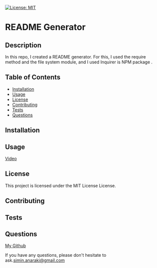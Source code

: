 [![License: MIT](https://img.shields.io/badge/License-MIT-yellow.svg)](https://opensource.org/licenses/MIT)
# README Generator
  
## Description
  In this repo, I created a README generator. For this, I used the require method and the file system module, and I used Inquirer is NPM package .

## Table of Contents
  - [Installation](#installation)
  - [Usage](#usage)
  - [License](#license)
  - [Contributing](#contributing)
  - [Tests](#tests)
  - [Questions](#questions)

## Installation
  

## Usage
  [Video](https://drive.google.com/file/d/13BoU44I4Ny1-VxdREhCi1G4d_vIbkc_h/view)

## License
This project is licensed under the MIT License License.

## Contributing 
  

## Tests
  

## Questions
[My Github](https://github.com/SiminAnaraki "github page")

If you have any questions, please don't hesitate to ask.[simin.anaraki@gmail.com](mailto:simin.anaraki@gmail.com)

